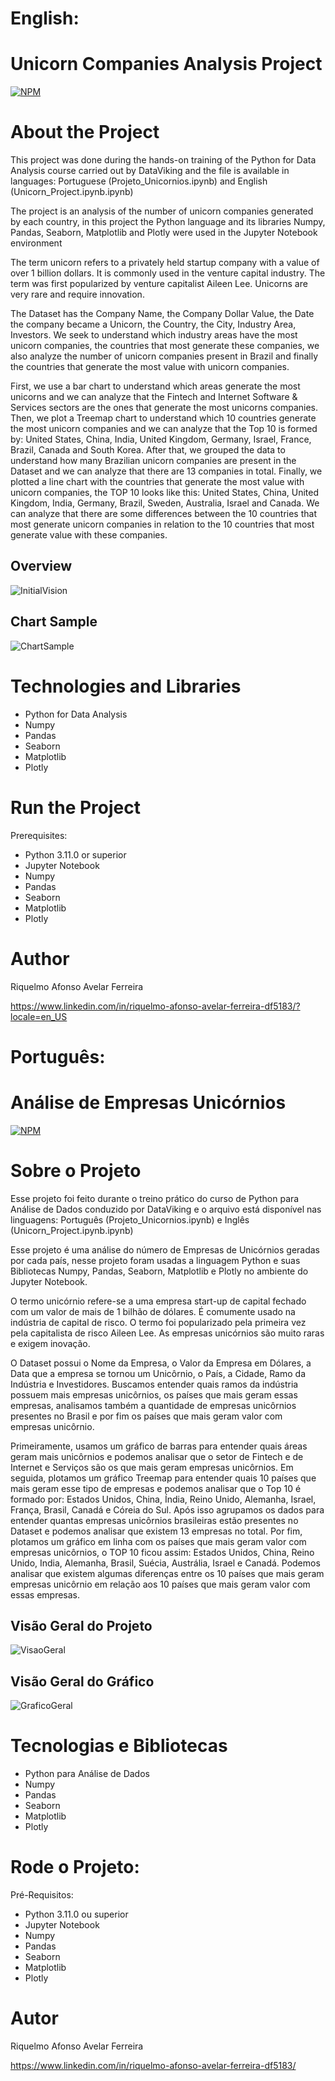 # English:
# Unicorn Companies Analysis Project
[![NPM](https://img.shields.io/npm/l/react)](https://github.com/RiquelmoFerreira/DataAnalysisUnicorns/blob/main/License)

# About the Project

This project was done during the hands-on training of the Python for Data Analysis course carried out by DataViking and the file is available in languages: Portuguese (Projeto_Unicornios.ipynb) and English (Unicorn_Project.ipynb.ipynb)

The project is an analysis of the number of unicorn companies generated by each country, in this project the Python language and its libraries Numpy, Pandas, Seaborn, Matplotlib and Plotly were used in the Jupyter Notebook environment

The term unicorn refers to a privately held startup company with a value of over 1 billion dollars. It is commonly used in the venture capital industry. The term was first popularized by venture capitalist Aileen Lee. Unicorns are very rare and require innovation.

The Dataset has the Company Name, the Company Dollar Value, the Date the company became a Unicorn, the Country, the City, Industry Area, Investors. We seek to understand which industry areas have the most unicorn companies, the countries that most generate these companies, we also analyze the number of unicorn companies present in Brazil and finally the countries that generate the most value with unicorn companies.

First, we use a bar chart to understand which areas generate the most unicorns and we can analyze that the Fintech and Internet Software & Services sectors are the ones that generate the most unicorns companies. Then, we plot a Treemap chart to understand which 10 countries generate the most unicorn companies and we can analyze that the Top 10 is formed by: United States, China, India, United Kingdom, Germany, Israel, France, Brazil, Canada and South Korea. After that, we grouped the data to understand how many Brazilian unicorn companies are present in the Dataset and we can analyze that there are 13 companies in total. Finally, we plotted a line chart with the countries that generate the most value with unicorn companies, the TOP 10 looks like this: United States, China, United Kingdom, India, Germany, Brazil, Sweden, Australia, Israel and Canada. We can analyze that there are some differences between the 10 countries that most generate unicorn companies in relation to the 10 countries that most generate value with these companies.

## Overview
![InitialVision](https://github.com/RiquelmoFerreira/Images/blob/main/17.png)

## Chart Sample
![ChartSample](https://github.com/RiquelmoFerreira/Images/blob/main/18.png)

# Technologies and Libraries

- Python for Data Analysis
- Numpy
- Pandas
- Seaborn
- Matplotlib
- Plotly

# Run the Project
Prerequisites:
- Python 3.11.0 or superior
- Jupyter Notebook
- Numpy
- Pandas
- Seaborn
- Matplotlib
- Plotly

# Author
Riquelmo Afonso Avelar Ferreira

https://www.linkedin.com/in/riquelmo-afonso-avelar-ferreira-df5183/?locale=en_US
#

# Português:
# Análise de Empresas Unicórnios
[![NPM](https://img.shields.io/npm/l/react)](https://github.com/RiquelmoFerreira/DataAnalysisUnicorns/blob/main/License)

# Sobre o Projeto

Esse projeto foi feito durante o treino prático do curso de Python para Análise de Dados conduzido por DataViking e o arquivo está disponível nas linguagens: Português (Projeto_Unicornios.ipynb) e Inglês (Unicorn_Project.ipynb.ipynb)

Esse projeto é uma análise do número de Empresas de Unicórnios geradas por cada país, nesse projeto foram usadas a linguagem Python e suas Bibliotecas Numpy, Pandas, Seaborn, Matplotlib e Plotly no ambiente do Jupyter Notebook.

O termo unicórnio refere-se a uma empresa start-up de capital fechado com um valor de mais de 1 bilhão de dólares. É comumente usado na indústria de capital de risco. O termo foi popularizado pela primeira vez pela capitalista de risco Aileen Lee. As empresas unicórnios são muito raras e exigem inovação.

O Dataset possui o Nome da Empresa, o Valor da Empresa em Dólares, a Data que a empresa se tornou um Unicôrnio, o País, a Cidade, Ramo da Indústria e Investidores. Buscamos entender quais ramos da indústria possuem mais empresas unicôrnios, os países que mais geram essas empresas, analisamos também a quantidade de empresas unicôrnios presentes no Brasil e por fim os países que mais geram valor com empresas unicôrnio.

Primeiramente, usamos um gráfico de barras para entender quais áreas geram mais unicôrnios e podemos analisar que o setor de Fintech e de Internet e Serviços são os que mais geram empresas unicôrnios. Em seguida, plotamos um gráfico Treemap para entender quais 10 países que mais geram esse tipo de empresas e podemos analisar que o Top 10 é formado por: Estados Unidos, China, Índia, Reino Unido, Alemanha, Israel, França, Brasil, Canadá e Córeia do Sul. Após isso agrupamos os dados para entender quantas empresas unicôrnios brasileiras estão presentes no Dataset e podemos analisar que existem 13 empresas no total. Por fim, plotamos um gráfico em linha com os países que mais geram valor com empresas unicôrnios, o TOP 10 ficou assim: Estados Unidos, China, Reino Unido, India, Alemanha, Brasil, Suécia, Austrália, Israel e Canadá. Podemos analisar que existem algumas diferenças entre os 10 países que mais geram empresas unicôrnio em relação aos 10 países que mais geram valor com essas empresas.

## Visão Geral do Projeto
![VisaoGeral](https://github.com/RiquelmoFerreira/Images/blob/main/17.png)

## Visão Geral do Gráfico
![GraficoGeral](https://github.com/RiquelmoFerreira/Images/blob/main/18.png)

# Tecnologias e Bibliotecas
- Python para Análise de Dados
- Numpy
- Pandas
- Seaborn
- Matplotlib
- Plotly

# Rode o Projeto:
Pré-Requisitos:
- Python 3.11.0 ou superior
- Jupyter Notebook
- Numpy
- Pandas
- Seaborn
- Matplotlib
- Plotly

# Autor
Riquelmo Afonso Avelar Ferreira

https://www.linkedin.com/in/riquelmo-afonso-avelar-ferreira-df5183/

 


 
